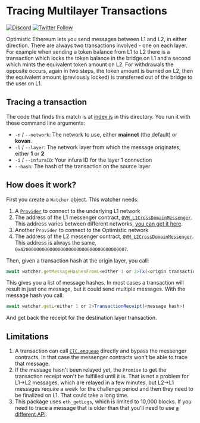 # Tracing Multilayer Transactions

[![Discord](https://img.shields.io/discord/667044843901681675.svg?color=768AD4&label=discord&logo=https%3A%2F%2Fdiscordapp.com%2Fassets%2F8c9701b98ad4372b58f13fd9f65f966e.svg)](https://discord.com/channels/667044843901681675)
[![Twitter Follow](https://img.shields.io/twitter/follow/optimismPBC.svg?label=optimismPBC&style=social)](https://twitter.com/optimismPBC)

Optimistic Ethereum lets you send messages between L1 and L2, in either direction. There are always two transactions involved - one on each layer.
For example when sending a token balance from L1 to L2 there is a transaction which locks the token balance in the bridge on L1 and a 
second which mints the equivalent token amount on L2. For withdrawals the opposite occurs, again in two steps, the token 
amount is burned on L2, then the equivalent amount (previously locked) is transferred out of the bridge to the user on L1.


## Tracing a transaction

The code that finds this match is at [index.js](index.js) in this directory. You run it
with these command line arguments:

* `-n` / `--network`: The network to use, either **mainnet** (the default) or **kovan**.
* `-l` / `--layer`: The network layer from which the message originates, either **1** or **2**
* `-i` / `--infuraID`: Your infura ID for the layer 1 connection
* `--hash`: The hash of the transaction on the source layer

## How does it work?

First you create a `Watcher` object. This watcher needs:

1. A [`Provider`](https://docs.ethers.io/v5/api/providers/) to connect to the
   underlying L1 network
1. The address of the L1 messenger contract, 
   [`OVM_L1CrossDomainMessenger`](https://community.optimism.io/docs/protocol/protocol.html#ovm-l1crossdomainmessenger). This address varies between
   different networks, [you can get it 
   here](https://github.com/ethereum-optimism/optimism/tree/develop/packages/contracts/deployments).
1. Another `Provider` to connect to the Optimistic network
1. The address of the L2 messenger contract, 
   [`OVM_L2CrossDomainMessenger`](https://community.optimism.io/docs/protocol/protocol.html#ovm-l2crossdomainmessenger). This address is always the same,
   `0x4200000000000000000000000000000000000007`.

Then, given a transaction hash at the origin layer, you call:

```javascript
await watcher.getMessageHashesFromL<either 1 or 2>Tx(<origin transaction hash>)
```

This gives you a list of message hashes. In most cases a transaction will result
in just one message, but it could send multiple messages. With the message hash
you call:

```javascript
await watcher.getL<either 1 or 2>TransactionReceipt(<message hash>)
```

And get back the receipt for the destination layer transaction.


## Limitations

1. A transaction can call [`CTC.enqueue`](https://github.com/ethereum-optimism/optimism/blob/796dbda597bf249cf31dfe4feb026c9968e26aaf/packages/contracts/contracts/optimistic-ethereum/OVM/chain/OVM_CanonicalTransactionChain.sol#L252)
   directly and bypass the messenger contracts. In that case the messenger
   contracts won't be able to trace that message.
1. If the message hasn't been relayed yet, the `Promise` to get the transaction
   receipt won't be fulfilled until it is. That is not a problem for L1->L2
   messages, which are relayed in a few minutes, but L2->L1 messages require 
   a week for the challenge period and then they need to be finalized on L1.
   That could take a long time.
1. This package uses `eth_getLogs`, which is limited to 10,000 blocks. If you need to trace
   a message that is older than that you'll need to use 
   [a different API](https://docs.etherscan.io/api-endpoints/logs).
